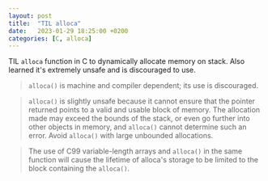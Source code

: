 ```yaml
---
layout: post
title:  "TIL alloca"
date:   2023-01-29 18:25:00 +0200
categories: [C, alloca]
---
```

TIL `alloca` function in C to dynamically allocate memory on stack. Also learned it's extremely unsafe and is discouraged to use.

> `alloca()` is machine and compiler dependent; its use is discouraged.

> `alloca()` is slightly unsafe because it cannot ensure that the pointer returned points to a valid and usable block of memory.  The allocation made may exceed the bounds of the stack, or even go further into other objects in memory, and `alloca()` cannot determine such an error.  Avoid `alloca()` with large unbounded allocations.

> The use of C99 variable-length arrays and `alloca()` in the same function will cause the lifetime of alloca's storage to be limited to the block containing the `alloca()`.
